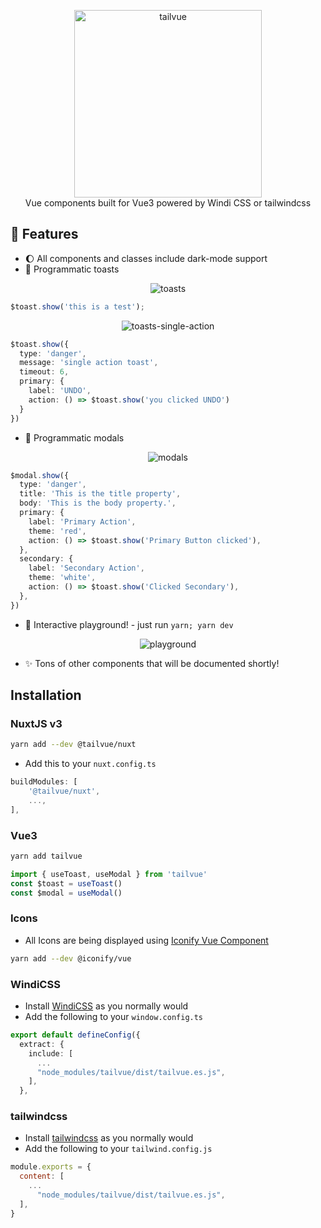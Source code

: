 <p align="center">
  <img src="https://raw.githubusercontent.com/fumeapp/tailvue/main/media/logo.png" width="300" alt="tailvue">
  <br />
  Vue components built for Vue3 powered by Windi CSS or tailwindcss
</p>

## 🚀 Features
- 🌔 All components and classes include dark-mode support
- 🔌 Programmatic toasts
<p align="center">
  <img src="https://raw.githubusercontent.com/fumeapp/tailvue/main/media/toast-demo.gif" alt="toasts">
</p>

```ts
$toast.show('this is a test');
```

<p align="center">
  <img src="https://raw.githubusercontent.com/fumeapp/tailvue/main/media/toast-singleaction.gif" alt="toasts-single-action">
</p>

```ts
$toast.show({
  type: 'danger',
  message: 'single action toast',
  timeout: 6,
  primary: {
    label: 'UNDO',
    action: () => $toast.show('you clicked UNDO')
  }
})
```

- 🔌 Programmatic modals
<p align="center">
  <img src="https://raw.githubusercontent.com/fumeapp/tailvue/main/media/modal-demo.gif" alt="modals">
</p>

```ts
$modal.show({
  type: 'danger',
  title: 'This is the title property',
  body: 'This is the body property.',
  primary: {
    label: 'Primary Action',
    theme: 'red',
    action: () => $toast.show('Primary Button clicked'),
  },
  secondary: {
    label: 'Secondary Action',
    theme: 'white',
    action: () => $toast.show('Clicked Secondary'),
  },
})
```

- 🎪 Interactive playground! - just run `yarn; yarn dev`
<p align="center">
  <img src="https://raw.githubusercontent.com/fumeapp/tailvue/main/media/playground.png" alt="playground">
</p>

- ✨ Tons of other components that will be documented shortly!


## Installation

### NuxtJS v3
```bash
yarn add --dev @tailvue/nuxt
```

* Add this to your `nuxt.config.ts`
```ts
buildModules: [
    '@tailvue/nuxt',
    ...,
],
```

### Vue3
```bash
yarn add tailvue
```

```ts
import { useToast, useModal } from 'tailvue'
const $toast = useToast()
const $modal = useModal()
```

### Icons
* All Icons are being displayed using [Iconify Vue Component](https://docs.iconify.design/icon-components/vue/)
```bash
yarn add --dev @iconify/vue
```

### WindiCSS
* Install [WindiCSS](https://windicss.org/) as you normally would
* Add the following to your `window.config.ts`
```ts
export default defineConfig({
  extract: {
    include: [
      ...
      "node_modules/tailvue/dist/tailvue.es.js",
    ],
  },
```

### tailwindcss
* Install [tailwindcss](https://tailwindcss.org/) as you normally would
* Add the following to your `tailwind.config.js`
```js
module.exports = {
  content: [
    ...
      "node_modules/tailvue/dist/tailvue.es.js",
  ],
}
```
